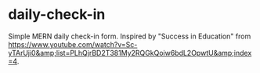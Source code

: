 # daily-check-in
Simple MERN daily check-in form. Inspired by "Success in Education" from https://www.youtube.com/watch?v=Sc-yTArUji0&amp;list=PLhQjrBD2T381My2RQGkQoiw6bdL2OpwtU&amp;index=4.
